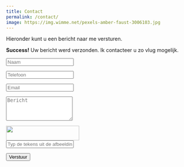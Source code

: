 ```yaml
---
title: Contact
permalink: /contact/
image: https://img.wimme.net/pexels-amber-faust-3006103.jpg
---
```


<div class="contact-page">
    <p class="lead">Hieronder kunt u een bericht naar me versturen.</p>
    <p class="success hidden"><strong>Success!</strong> Uw bericht werd verzonden. Ik contacteer u zo vlug mogelijk.</p>
    <form action="#" name="form" method="post" class="contact-form">
        <p class="error"></p>
        <p class="contact-form-author">
            <input type="text" name="name" placeholder="Naam" required="required" />
        </p>
        <p class="contact-form-phone">
            <input type="tel" name="telephone" placeholder="Telefoon" />
        </p>
        <p class="contact-form-email">
            <input type="email" name="email" placeholder="Email" required="required" />
        </p>
        <p class="contact-form-message">
            <textarea name="message" rows="4" placeholder="Bericht"></textarea>
        </p>
        <p class="contact-form-captcha">
            <img src="/system/captcha.php" alt="" class="captcha" width="200" height="40" /><br />
            <input type="text" name="captcha" id="contact-captcha-input" placeholder="Typ de tekens uit de afbeelding" required="required" />
        </p>
        <p class="contact-form-submit">
            <input type="submit" value="Verstuur" />
        </p>
    </form>
</div>
